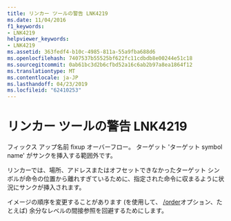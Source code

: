 ```yaml
---
title: リンカー ツールの警告 LNK4219
ms.date: 11/04/2016
f1_keywords:
- LNK4219
helpviewer_keywords:
- LNK4219
ms.assetid: 363fedf4-b10c-4985-811a-55a9fba688d6
ms.openlocfilehash: 7407537b55525bf622fc11cdbdb8e00244e51c18
ms.sourcegitcommit: 0ab61bc3d2b6cfbd52a16c6ab2b97a8ea1864f12
ms.translationtype: MT
ms.contentlocale: ja-JP
ms.lasthandoff: 04/23/2019
ms.locfileid: "62410253"
---
```

# <a name="linker-tools-warning-lnk4219"></a>リンカー ツールの警告 LNK4219

フィックス アップ名前 fixup オーバーフロー。 ターゲット 'ターゲット symbol name' がサンクを挿入する範囲外です。

リンカーでは、場所、アドレスまたはオフセットできなかったターゲット シンボルが命令の位置から離れすぎているために、指定された命令に収まるように状況にサンクが挿入されます。

イメージの順序を変更することがあります (を使用して、 [/order](../../build/reference/order-put-functions-in-order.md)オプション、たとえば) 余分なレベルの間接参照を回避するためにします。